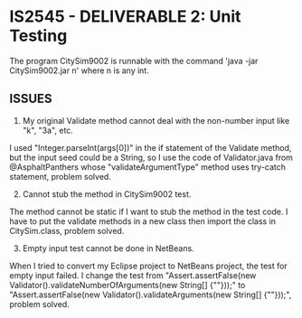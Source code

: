 # IS2545 - DELIVERABLE 2: Unit Testing

The program CitySim9002 is runnable with the command 'java -jar CitySim9002.jar n' where n is any int.

## ISSUES

1. My original Validate method cannot deal with the non-number input like "k", "3a", etc.

  I used "Integer.parseInt(args[0])" in the if statement of the Validate method, but the input seed could be a String, so I use the code of Validator.java from @AsphaltPanthers whose "validateArgumentType" method uses try-catch statement, problem solved.

2. Cannot stub the method in CitySim9002 test.

  The method cannot be static if I want to stub the method in the test code. I have to put the validate methods in a new class then import the class in CitySim.class, problem solved.
  
3. Empty input test cannot be done in NetBeans.

  When I tried to convert my Eclipse project to NetBeans project, the test for empty input failed. I change the test from "Assert.assertFalse(new Validator().validateNumberOfArguments(new String[] {""}));" to "Assert.assertFalse(new Validator().validateArguments(new String[] {""}));", problem solved.
